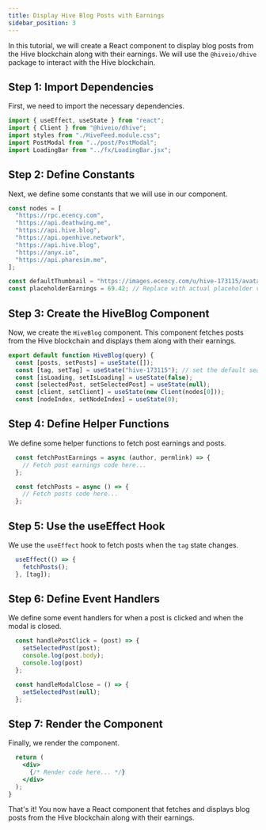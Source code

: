 ```yaml
---
title: Display Hive Blog Posts with Earnings
sidebar_position: 3
---
```


In this tutorial, we will create a React component to display blog posts from the Hive blockchain along with their earnings. We will use the `@hiveio/dhive` package to interact with the Hive blockchain.

## Step 1: Import Dependencies

First, we need to import the necessary dependencies.

```jsx
import { useEffect, useState } from "react";
import { Client } from "@hiveio/dhive";
import styles from "./HiveFeed.module.css";
import PostModal from "../post/PostModal";
import LoadingBar from "../fx/LoadingBar.jsx";
```

## Step 2: Define Constants

Next, we define some constants that we will use in our component.

```jsx
const nodes = [
  "https://rpc.ecency.com",
  "https://api.deathwing.me",
  "https://api.hive.blog",
  "https://api.openhive.network",
  "https://api.hive.blog",
  "https://anyx.io",
  "https://api.pharesim.me",
];

const defaultThumbnail = "https://images.ecency.com/u/hive-173115/avatar/large";
const placeholderEarnings = 69.42; // Replace with actual placeholder value
```

## Step 3: Create the HiveBlog Component

Now, we create the `HiveBlog` component. This component fetches posts from the Hive blockchain and displays them along with their earnings.

```jsx
export default function HiveBlog(query) {
  const [posts, setPosts] = useState([]);
  const [tag, setTag] = useState("hive-173115"); // set the default search author to "skatehive"
  const [isLoading, setIsLoading] = useState(false);
  const [selectedPost, setSelectedPost] = useState(null);
  const [client, setClient] = useState(new Client(nodes[0]));
  const [nodeIndex, setNodeIndex] = useState(0);
```

## Step 4: Define Helper Functions

We define some helper functions to fetch post earnings and posts.

```jsx
  const fetchPostEarnings = async (author, permlink) => {
    // Fetch post earnings code here...
  };

  const fetchPosts = async () => {
    // Fetch posts code here...
  };
```

## Step 5: Use the useEffect Hook

We use the `useEffect` hook to fetch posts when the `tag` state changes.

```jsx
  useEffect(() => {
    fetchPosts();
  }, [tag]);
```

## Step 6: Define Event Handlers

We define some event handlers for when a post is clicked and when the modal is closed.

```jsx
  const handlePostClick = (post) => {
    setSelectedPost(post);
    console.log(post.body);
    console.log(post)
  };

  const handleModalClose = () => {
    setSelectedPost(null);
  };
```

## Step 7: Render the Component

Finally, we render the component.

```jsx
  return (
    <div>
      {/* Render code here... */}
    </div>
  );
}
```

That's it! You now have a React component that fetches and displays blog posts from the Hive blockchain along with their earnings.
